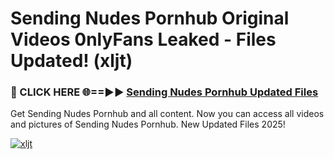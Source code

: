 # Sending Nudes Pornhub Original Videos 0nlyFans Leaked - Files Updated! (xljt)

<h3>🔴 CLICK HERE 🌐==►► <a href="https://tinyurl.com/yc6ubb5a" rel="nofollow">Sending Nudes Pornhub Updated Files</a></h3>

Get Sending Nudes Pornhub and all content. Now you can access all videos and pictures of Sending Nudes Pornhub. New Updated Files 2025!

[![xljt](https://i.imgur.com/7eu0CRL.gif)](https://tinyurl.com/yc6ubb5a)

